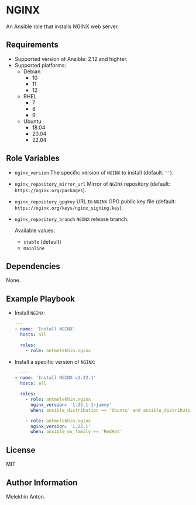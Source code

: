 NGINX
=====

An Ansible role that installs NGINX web server.

Requirements
------------

- Supported version of Ansible: 2.12 and highter.
- Supported platforms:
  - Debian
    - 10
    - 11
    - 12
  - RHEL
    - 7
    - 8
    - 9
  - Ubuntu
    - 18.04
    - 20.04
    - 22.04

Role Variables
--------------

- `nginx_version` The specific version of `NGINX` to install (default: `''`).
- `nginx_repository_mirror_url` Mirror of `NGINX` repository (default: `https://nginx.org/packages`).
- `nginx_repository_gpgkey` URL to `NGINX` GPG public key file (default: `https://nginx.org/keys/nginx_signing.key`).
- `nginx_repository_branch` `NGINX` release branch.

  Available values:
  - `stable` (default)
  - `mainline`

Dependencies
------------

None.

Example Playbook
----------------

- Install `NGINX`:

  ```yaml
  ---
  - name: 'Install NGINX'
    hosts: all

    roles:
      - role: antmelekhin.nginx
  ```

- Install a specific version of `NGINX`:

  ```yaml
    ---
  - name: 'Install NGINX v1.22.1'
    hosts: all

    roles:
      - role: antmelekhin.nginx
        nginx_version: '1.22.1-1~jammy'
        when: ansible_distribution == 'Ubuntu' and ansible_distribution_version is version('22.04', '=')

      - role: antmelekhin.nginx
        nginx_version: '1.22.1'
        when: ansible_os_family == 'RedHat'
  ```

License
-------

MIT

Author Information
------------------

Melekhin Anton.
